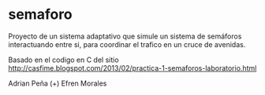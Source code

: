 # semaforo
Proyecto de un sistema adaptativo que simule un sistema de semáforos interactuando entre si, para coordinar el trafico en un cruce de avenidas.

Basado en el codigo en C del sitio
http://casfime.blogspot.com/2013/02/practica-1-semaforos-laboratorio.html

Adrian Peña (+)
Efren Morales
